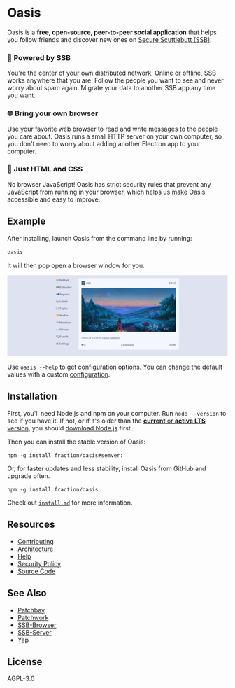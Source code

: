 # Oasis

Oasis is a **free, open-source, peer-to-peer social application** that helps you follow friends and discover new ones on [Secure Scuttlebutt (SSB)][ssb].

### 🦀 Powered by SSB

You're the center of your own distributed network. Online or offline, SSB works anywhere that you are. Follow the people you want to see and never worry about spam again. Migrate your data to another SSB app any time you want.

### 🌐 Bring your own browser

Use your favorite web browser to read and write messages to the people you care about. Oasis runs a small HTTP server on your own computer, so you don't need to worry about adding another Electron app to your computer.

### 🏰 Just HTML and CSS

No browser JavaScript! Oasis has strict security rules that prevent any JavaScript from running in your browser, which helps us make Oasis accessible and easy to improve.

## Example

After installing, launch Oasis from the command line by running:

```sh
oasis
```

It will then pop open a browser window for you.

![Screenshot of Oasis](./docs/screenshot.png)

Use `oasis --help` to get configuration options. You can change the default values with a custom [configuration](./docs/configuring.md).

## Installation

First, you'll need Node.js and npm on your computer. Run `node --version` to see if you have it. If not, or if it's older than the [**current** or **active LTS** version](https://nodejs.org/en/about/releases/), you should [download Node.js](https://nodejs.org/en/about/releases/) first.

Then you can install the stable version of Oasis:

```shell
npm -g install fraction/oasis#semver:
```

Or, for faster updates and less stability, install Oasis from GitHub and upgrade often.

```shell
npm -g install fraction/oasis
```

Check out [`install.md`](https://github.com/fraction/oasis/blob/master/docs/install.md)
for more information.

## Resources

- [Contributing](https://github.com/fraction/oasis/blob/master/docs/contributing.md)
- [Architecture](https://github.com/fraction/oasis/blob/master/docs/architecture.md)
- [Help](https://github.com/fraction/oasis/issues/new)
- [Security Policy](https://github.com/fraction/oasis/blob/master/docs/security.md)
- [Source Code](https://github.com/fraction/oasis.git)

## See Also

- [Patchbay](https://github.com/ssbc/patchbay)
- [Patchwork](https://github.com/ssbc/patchwork)
- [SSB-Browser](https://github.com/arj03/ssb-browser-demo)
- [SSB-Server](https://github.com/ssbc/ssb-server)
- [Yap](https://github.com/dominictarr/yap)

## License

AGPL-3.0

[ssb]: https://en.wikipedia.org/wiki/Secure_Scuttlebutt
